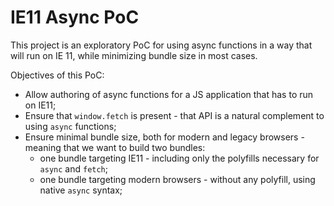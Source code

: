 # IE11 Async PoC

This project is an exploratory PoC for using async functions in a way that will run on IE 11, while minimizing bundle size in most cases.

Objectives of this PoC:

 * Allow authoring of async functions for a JS application that has to run on IE11;
 * Ensure that `window.fetch` is present - that API is a natural complement to using `async` functions;
 * Ensure minimal bundle size, both for modern and legacy browsers - meaning that we want to build two bundles:
   * one bundle targeting IE11 - including only the polyfills necessary for `async` and `fetch`;
   * one bundle targeting modern browsers - without any polyfill, using native `async` syntax;

